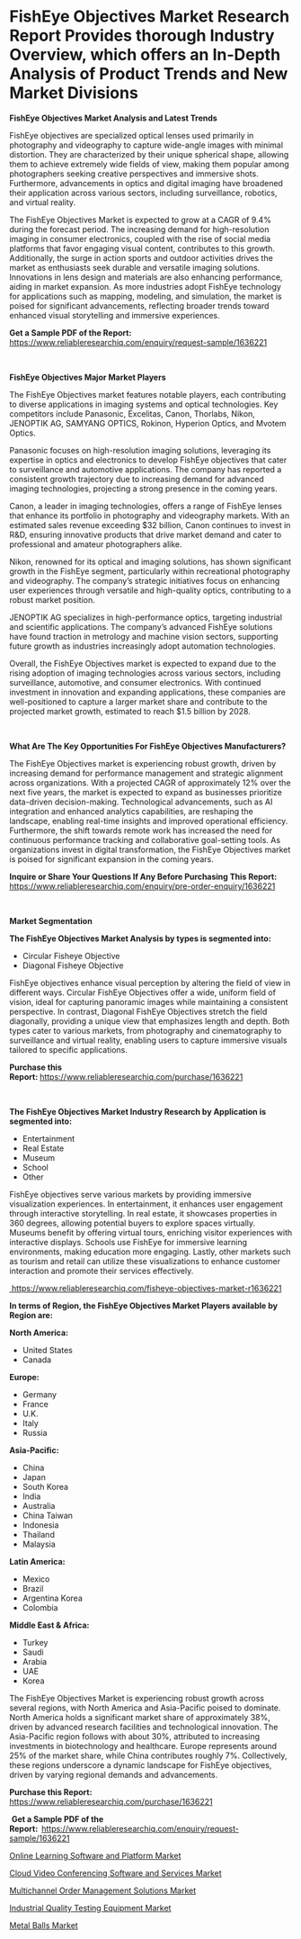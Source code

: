 <p><h1>FishEye Objectives Market Research Report Provides thorough Industry Overview, which offers an In-Depth Analysis of Product Trends and New Market Divisions</h1></p><p><strong>FishEye Objectives Market Analysis and Latest Trends</strong></p>
<p><p>FishEye objectives are specialized optical lenses used primarily in photography and videography to capture wide-angle images with minimal distortion. They are characterized by their unique spherical shape, allowing them to achieve extremely wide fields of view, making them popular among photographers seeking creative perspectives and immersive shots. Furthermore, advancements in optics and digital imaging have broadened their application across various sectors, including surveillance, robotics, and virtual reality.</p><p>The FishEye Objectives Market is expected to grow at a CAGR of 9.4% during the forecast period. The increasing demand for high-resolution imaging in consumer electronics, coupled with the rise of social media platforms that favor engaging visual content, contributes to this growth. Additionally, the surge in action sports and outdoor activities drives the market as enthusiasts seek durable and versatile imaging solutions. Innovations in lens design and materials are also enhancing performance, aiding in market expansion. As more industries adopt FishEye technology for applications such as mapping, modeling, and simulation, the market is poised for significant advancements, reflecting broader trends toward enhanced visual storytelling and immersive experiences.</p></p>
<p><strong>Get a Sample PDF of the Report:&nbsp;</strong> <a href="https://www.reliableresearchiq.com/enquiry/request-sample/1636221?utm_campaign=1159&utm_medium=2&utm_source=Github&utm_content=ia&utm_term=07122024&utm_id=fisheye-objectives">https://www.reliableresearchiq.com/enquiry/request-sample/1636221</a></p>
<p>&nbsp;</p>
<p><strong>FishEye Objectives Major Market Players</strong></p>
<p><p>The FishEye Objectives market features notable players, each contributing to diverse applications in imaging systems and optical technologies. Key competitors include Panasonic, Excelitas, Canon, Thorlabs, Nikon, JENOPTIK AG, SAMYANG OPTICS, Rokinon, Hyperion Optics, and Mvotem Optics. </p><p>Panasonic focuses on high-resolution imaging solutions, leveraging its expertise in optics and electronics to develop FishEye objectives that cater to surveillance and automotive applications. The company has reported a consistent growth trajectory due to increasing demand for advanced imaging technologies, projecting a strong presence in the coming years.</p><p>Canon, a leader in imaging technologies, offers a range of FishEye lenses that enhance its portfolio in photography and videography markets. With an estimated sales revenue exceeding $32 billion, Canon continues to invest in R&D, ensuring innovative products that drive market demand and cater to professional and amateur photographers alike.</p><p>Nikon, renowned for its optical and imaging solutions, has shown significant growth in the FishEye segment, particularly within recreational photography and videography. The company’s strategic initiatives focus on enhancing user experiences through versatile and high-quality optics, contributing to a robust market position.</p><p>JENOPTIK AG specializes in high-performance optics, targeting industrial and scientific applications. The company’s advanced FishEye solutions have found traction in metrology and machine vision sectors, supporting future growth as industries increasingly adopt automation technologies.</p><p>Overall, the FishEye Objectives market is expected to expand due to the rising adoption of imaging technologies across various sectors, including surveillance, automotive, and consumer electronics. With continued investment in innovation and expanding applications, these companies are well-positioned to capture a larger market share and contribute to the projected market growth, estimated to reach $1.5 billion by 2028.</p></p>
<p>&nbsp;</p>
<p><strong>What Are The Key Opportunities For FishEye Objectives Manufacturers?</strong></p>
<p><p>The FishEye Objectives market is experiencing robust growth, driven by increasing demand for performance management and strategic alignment across organizations. With a projected CAGR of approximately 12% over the next five years, the market is expected to expand as businesses prioritize data-driven decision-making. Technological advancements, such as AI integration and enhanced analytics capabilities, are reshaping the landscape, enabling real-time insights and improved operational efficiency. Furthermore, the shift towards remote work has increased the need for continuous performance tracking and collaborative goal-setting tools. As organizations invest in digital transformation, the FishEye Objectives market is poised for significant expansion in the coming years.</p></p>
<p><strong>Inquire or Share Your Questions If Any Before Purchasing This Report:</strong> <a href="https://www.reliableresearchiq.com/enquiry/pre-order-enquiry/1636221?utm_campaign=1159&utm_medium=2&utm_source=Github&utm_content=ia&utm_term=07122024&utm_id=fisheye-objectives">https://www.reliableresearchiq.com/enquiry/pre-order-enquiry/1636221</a></p>
<p>&nbsp;</p>
<p><strong>Market Segmentation</strong></p>
<p><strong>The FishEye Objectives Market Analysis by types is segmented into:</strong></p>
<p><ul><li>Circular Fisheye Objective</li><li>Diagonal Fisheye Objective</li></ul></p>
<p><p>FishEye objectives enhance visual perception by altering the field of view in different ways. Circular FishEye Objectives offer a wide, uniform field of vision, ideal for capturing panoramic images while maintaining a consistent perspective. In contrast, Diagonal FishEye Objectives stretch the field diagonally, providing a unique view that emphasizes length and depth. Both types cater to various markets, from photography and cinematography to surveillance and virtual reality, enabling users to capture immersive visuals tailored to specific applications.</p></p>
<p><strong>Purchase this Report:&nbsp;</strong><a href="https://www.reliableresearchiq.com/purchase/1636221?utm_campaign=1159&utm_medium=2&utm_source=Github&utm_content=ia&utm_term=07122024&utm_id=fisheye-objectives">https://www.reliableresearchiq.com/purchase/1636221</a></p>
<p>&nbsp;</p>
<p><strong>The FishEye Objectives Market Industry Research by Application is segmented into:</strong></p>
<p><ul><li>Entertainment</li><li>Real Estate</li><li>Museum</li><li>School</li><li>Other</li></ul></p>
<p><p>FishEye objectives serve various markets by providing immersive visualization experiences. In entertainment, it enhances user engagement through interactive storytelling. In real estate, it showcases properties in 360 degrees, allowing potential buyers to explore spaces virtually. Museums benefit by offering virtual tours, enriching visitor experiences with interactive displays. Schools use FishEye for immersive learning environments, making education more engaging. Lastly, other markets such as tourism and retail can utilize these visualizations to enhance customer interaction and promote their services effectively.</p></p>
<p><a href="https://www.reliableresearchiq.com/fisheye-objectives-market-r1636221?utm_campaign=1159&utm_medium=2&utm_source=Github&utm_content=ia&utm_term=07122024&utm_id=fisheye-objectives">&nbsp;https://www.reliableresearchiq.com/fisheye-objectives-market-r1636221</a></p>
<p><strong>In terms of Region, the FishEye Objectives Market Players available by Region are:</strong></p>
<p>
    <p> <strong> North America: </strong>
        <ul>
            <li>United States</li>
            <li>Canada</li>
        </ul>
        </p> 
    <p> <strong> Europe: </strong>
        <ul>
            <li>Germany</li>
            <li>France</li>
            <li>U.K.</li>
            <li>Italy</li>
            <li>Russia</li>
        </ul>
        </p> 
    <p> <strong> Asia-Pacific: </strong>
        <ul>
            <li>China</li>
            <li>Japan</li>
            <li>South Korea</li>
            <li>India</li>
            <li>Australia</li>
            <li>China Taiwan</li>
            <li>Indonesia</li>
            <li>Thailand</li>
            <li>Malaysia</li>
        </ul>
        </p> 
    <p> <strong> Latin America: </strong>
        <ul>
            <li>Mexico</li>
            <li>Brazil</li>
            <li>Argentina Korea</li>
            <li>Colombia</li>
        </ul>
        </p> 
    <p> <strong> Middle East & Africa: </strong>
        <ul>
            <li>Turkey</li>
            <li>Saudi</li>
            <li>Arabia</li>
            <li>UAE</li>
            <li>Korea</li>
        </ul>
    </p>
    </p>
<p><p>The FishEye Objectives Market is experiencing robust growth across several regions, with North America and Asia-Pacific poised to dominate. North America holds a significant market share of approximately 38%, driven by advanced research facilities and technological innovation. The Asia-Pacific region follows with about 30%, attributed to increasing investments in biotechnology and healthcare. Europe represents around 25% of the market share, while China contributes roughly 7%. Collectively, these regions underscore a dynamic landscape for FishEye objectives, driven by varying regional demands and advancements.</p></p>
<p><strong>Purchase this Report: </strong><a href="https://www.reliableresearchiq.com/purchase/1636221?utm_campaign=1159&utm_medium=2&utm_source=Github&utm_content=ia&utm_term=07122024&utm_id=fisheye-objectives">https://www.reliableresearchiq.com/purchase/1636221</a></p>
<p>&nbsp;<strong>Get a Sample PDF of the Report:&nbsp;&nbsp;</strong><a href="https://www.reliableresearchiq.com/enquiry/request-sample/1636221?utm_campaign=1159&utm_medium=2&utm_source=Github&utm_content=ia&utm_term=07122024&utm_id=fisheye-objectives">https://www.reliableresearchiq.com/enquiry/request-sample/1636221</a></p>
<p><strong></strong></p>
<p><p><a href="https://www.linkedin.com/pulse/th-score-market-0ptye?utm_campaign=1159&utm_medium=2&utm_source=Github&utm_content=ia&utm_term=07122024&utm_id=fisheye-objectives">Online Learning Software and Platform Market</a></p><p><a href="https://www.linkedin.com/pulse/study-forecastingthe-globalcloud-video-conferencing-software-idsxe?utm_campaign=1159&utm_medium=2&utm_source=Github&utm_content=ia&utm_term=07122024&utm_id=fisheye-objectives">Cloud Video Conferencing Software and Services Market</a></p><p><a href="https://www.linkedin.com/pulse/multichannel-order-management-solutions-industry-research-l1vne?utm_campaign=1159&utm_medium=2&utm_source=Github&utm_content=ia&utm_term=07122024&utm_id=fisheye-objectives">Multichannel Order Management Solutions Market</a></p><p><a href="https://issuu.com/reportprime-2/docs/industrial-quality-testing-equipment-market-size-2?utm_campaign=1159&utm_medium=2&utm_source=Github&utm_content=ia&utm_term=07122024&utm_id=fisheye-objectives">Industrial Quality Testing Equipment Market</a></p><p><a href="https://issuu.com/reportprime-2/docs/metal-balls-market-size-2030.pptx?utm_campaign=1159&utm_medium=2&utm_source=Github&utm_content=ia&utm_term=07122024&utm_id=fisheye-objectives">Metal Balls Market</a></p></p>